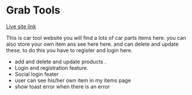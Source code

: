 # Grab Tools
[Live site link ](https://assignment-final-ad2ba.web.app/)  

This is  car tool website you will find a lots of car parts items here. you can also store your own item ans see here here. and can delete and update these. to do this you have to register and login here.
* add and delete and update products .
* Login and registration feature. 
* Social login feater 
* user can see his/her own item in my items page
* show toast error when there is an error 